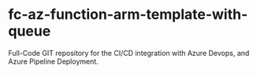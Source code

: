 # fc-az-function-arm-template-with-queue
Full-Code GIT repository for the CI/CD integration with Azure Devops, and Azure Pipeline Deployment.
